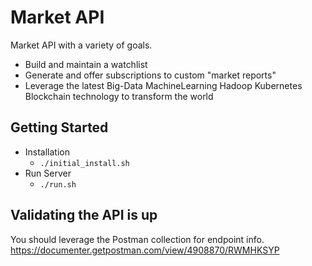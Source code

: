 # Market API
Market API with a variety of goals.

- Build and maintain a watchlist
- Generate and offer subscriptions to custom "market reports"
- Leverage the latest Big-Data MachineLearning Hadoop Kubernetes Blockchain technology to transform the world


## Getting Started
- Installation
  - `./initial_install.sh`
- Run Server 
  - `./run.sh` 

## Validating the API is up
You should leverage the Postman collection for endpoint info.
https://documenter.getpostman.com/view/4908870/RWMHKSYP
